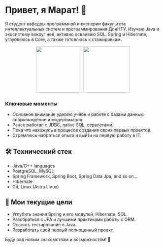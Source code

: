 # Привет, я Марат! 👋
Я студент кафедры программной инженерии факультета интеллектуальных систем и программирования ДонНТУ. Изучаю Java и экосистему вокруг неё, активно осваиваю SQL, Spring и Hibernate, углубляюсь в Core, а также готовлюсь к стажировкам.

<p align = 'center'>
 <a href="https://github-readme-stats.vercel.app/api?username=maratkinn&show_icons=true&count_private=true"><img height=150 src="https://github-readme-stats.vercel.app/api?username=maratkinn&show_icons=true&count_private=true" /></a>
<a href="https://github.com/maratkinn/github-readme-stats"><img height=150 src="https://github-readme-stats.vercel.app/api/top-langs/?username=maratkinn&layout=compact" /></a>
 </p>

### Ключевые моменты
*   Основное внимание уделяю учёбе и работе с базами данных: сопровождение и модернизация.
*   Ранее работал с JDBC, native SQL, сервлетами.
*   Пока что нахожусь в процессе создания своих первых проектов.
*   Стремлюсь набраться опыта и выйти на первую работу в IT.

## 🛠 Технический стек
*   Java/С++ languages
*   PostgreSQL, MySQL
*   Spring Framework, Spring Boot, Spring Data Jpa, and so on...
*   Hibernate
*   Git, Linux (Astra Linux)

## 📌 Мои текущие цели
* Углубить знания Spring и его модулей, Hibernate, SQL.
* Разобраться с JPA и лучшими практиками работы с ORM.
* Освоить тестирование в Java.
* Разработать свой первый полноценный проект.

Буду рад новым знакомствам и возможностям! 🚀
